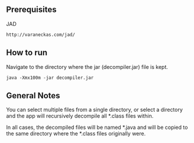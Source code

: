 ## Prerequisites ##

JAD
```
http://varaneckas.com/jad/
```


## How to run ##

Navigate to the directory where the jar (decompiler.jar) file is kept.

```
java -Xmx100m -jar decompiler.jar
```


## General Notes ##

You can select multiple files from a single directory, or select a directory
and the app will recursively decompile all *.class files within.

In all cases, the decompiled files will be named *.java and will
be copied to the same directory where the *.class files originally were.